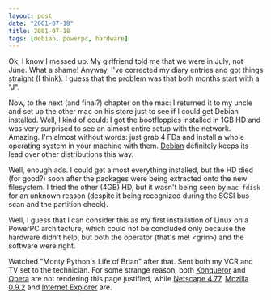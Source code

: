 ```yaml
---
layout: post
date: "2001-07-18"
title: 2001-07-18
tags: [debian, powerpc, hardware]
---
```

Ok, I know I messed up. My girlfriend told me that we were in July,
not June. What a shame! Anyway, I've corrected my diary entries and
got things straight (I think). I guess that the problem was that
both months start with a "J".

Now, to the next (and final?) chapter on the mac: I returned it to
my uncle and set up the other mac on his store just to see if I
could get Debian installed. Well, I kind of could: I got the
bootfloppies installed in 1GB HD and was very surprised to see an
almost entire setup with the network. Amazing. I'm almost without
words: just grab 4 FDs and install a whole operating system in your
machine with them. [Debian](http://www.debian.org) definitely keeps
its lead over other distributions this way.

Well, enough ads. I could get almost everything installed, but the
HD died (for good?) soon after the packages were being extracted
onto the new filesystem. I tried the other (4GB) HD, but it wasn't
being seen by `mac-fdisk` for an unknown reason (despite it being
recognized during the SCSI bus scan and the partition check).

Well, I guess that I can consider this as my first installation of
Linux on a PowerPC architecture, which could not be concluded only
because the hardware didn't help, but both the operator (that's me!
<grin\>) and the software were right.

Watched "Monty Python's Life of Brian" after that. Sent both my VCR
and TV set to the technician. For some strange reason, both
[Konqueror](http://www.konqueror.org) and
[Opera](http://www.opera.com) are not rendering this page
justified, while [Netscape 4.77](http://www.netscape.com),
[Mozilla 0.9.2](http://www.mozilla.org) and
[Internet Explorer](http://www.microsoft.com) are.


